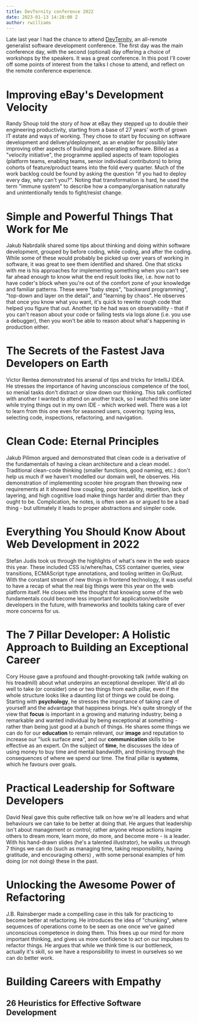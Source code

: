 ```yaml
---
title: DevTernity conference 2022
date: 2023-01-13 14:28:00 Z
author: rwilliams
---
```


Late last year I had the chance to attend [DevTernity](https://devternity.com), an all-remote generalist software development conference. The first day was the main conference day, with the second (optional) day offering a choice of workshops by the speakers. It was a great conference. In this post I'll cover off some points of interest from the talks I chose to attend, and reflect on the remote conference experience.

# Improving eBay's Development Velocity

Randy Shoup told the story of how at eBay they stepped up to double their engineering productivity, starting from a base of 27 years' worth of grown IT estate and ways of working. They chose to start by focusing on software development and delivery/deployment, as an enabler for possibly later improving other aspects of building and operating software.  Billed as a "velocity initiative", the programme applied aspects of team topologies (platform teams, enabling teams, senior individual contributors) to bring cohorts of feature/product teams into the fold every quarter. Much of the work backlog could be found by asking the question "if you had to deploy every day, why can't you?". Noting that transformation is hard, he used the term "immune system" to describe how a company/organisation naturally and unintentionally tends to fight/resist change.

# Simple and Powerful Things That Work for Me

Jakub Nabrdalik shared some tips about thinking and doing within software development, grouped by before coding, while coding, and after the coding. While some of these would probably be picked up over years of working in software, it was great to see them identified and shared. One that sticks with me is his approaches for implementing something when you can't see far ahead enough to know what the end result looks like, i.e. how not to have coder's block when you're out of the comfort zone of your knowledge and familiar patterns. These were "baby steps", "backward programming", "top-down and layer on the detail", and "learning by chaos". He observes that once you know what you want, it's quick to rewrite rough code that helped you figure that out. Another tip he had was on observability - that if you can't reason about your code or failing tests via logs alone (i.e. you use a debugger), then you won't be able to reason about what's happening in production either.

# The Secrets of the Fastest Java Developers on Earth

Victor Rentea demonstrated his arsenal of tips and tricks for IntelliJ IDEA. He stresses the importance of having unconscious competence of the tool, so menial tasks don't distract or slow down our thinking. This talk conflicted with another I wanted to attend on another track, so I watched this one later while trying things out in my own IDE - which worked well. There was a lot to learn from this one even for seasoned users, covering: typing less, selecting code, inspections, refactoring, and navigation.

# Clean Code: Eternal Principles

Jakub Pilimon argued and demonstrated that clean code is a derivative of the fundamentals of having a clean architecture and a clean model. Traditional clean-code thinking (smaller functions, good naming, etc.) don't help us much if we haven't modelled our domain well, he observes. His demonstration of implementing scooter hire program then throwing new requirements at it showed how coupling, poor testability, repetition, lack of layering, and high cognitive load make things harder and dirtier than they ought to be. Complication, he notes, is often seen as or argued to be a bad thing - but ultimately it leads to proper abstractions and simpler code.

# Everything You Should Know About Web Development in 2022

Stefan Judis took us through the highlights of what's new in the web space this year. These included CSS is/where/has, CSS container queries, view transitions, ECMAScript type annotations, and tooling written in Go/Rust. With the constant stream of new things in frontend technology, it was useful to have a recap of what the real big things were this year on the web platform itself. He closes with the thought that knowing some of the web fundamentals could become less important for application/website developers in the future, with frameworks and toolkits taking care of ever more concerns for us.

# The 7 Pillar Developer: A Holistic Approach to Building an Exceptional Career

Cory House gave a profound and thought-provoking talk (while walking on his treadmill) about what underpins an exceptional developer. We'd all do well to take (or consider) one or two things from each pillar, even if the whole structure looks like a daunting list of things we could be doing. Starting with **psychology**, he stresses the importance of taking care of yourself and the advantage that happiness brings. He's quite strongly of the view that **focus** is important in a growing and maturing industry; being a remarkable and wanted individual by being exceptional at something - rather than being just good at a bunch of things. He shares some things we can do for our **education** to remain relevant, our **image** and reputation to increase our "luck surface area", and our **communication** skills to be effective as an expert. On the subject of **time**, he discusses the idea of using money to buy time and mental bandwidth, and thinking through the consequences of where we spend our time. The final pillar is **systems**, which he favours over goals.

# Practical Leadership for Software Developers

David Neal gave this quite reflective talk on how we're all leaders and what behaviours we can take to be better at doing that. He argues that leadership isn't about management or control; rather anyone whose actions inspire others to dream more, learn more, do more, and become more - is a leader. With his hand-drawn slides (he's a talented illustrator), he walks us through 7 things we can do (such as managing time, taking responsibility, having gratitude, and encouraging others) , with some personal examples of him doing (or not doing) these in the past.

# Unlocking the Awesome Power of Refactoring

J.B. Rainsberger made a compelling case in this talk for practicing to become better at refactoring. He introduces the idea of "chunking", where sequences of operations come to be seen as one once we've gained unconscious competence in doing them. This frees up our mind for more important thinking, and gives us more confidence to act on our impulses to refactor things. He argues that while we think time is our bottleneck, actually it's skill, so we have a responsibility to invest in ourselves so we can do better work.

# Building Careers with Empathy

## 26 Heuristics for Effective Software Development